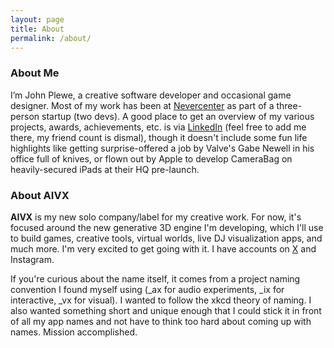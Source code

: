 ```yaml
---
layout: page
title: About
permalink: /about/
---
```


### About Me

I’m John Plewe, a creative software developer and occasional game designer. Most of my work has been at [Nevercenter](https://nevercenter.com) as part of a three-person startup (two devs). A good place to get an overview of my various projects, awards, achievements, etc. is via [LinkedIn](https://www.linkedin.com/in/johnplewe/) (feel free to add me there, my friend count is dismal), though it doesn't include some fun life highlights like getting surprise-offered a job by Valve's Gabe Newell in his office full of knives, or flown out by Apple to develop CameraBag on heavily-secured iPads at their HQ pre-launch.


### About AIVX

**AIVX** is my new solo company/label for my creative work. For now, it's focused around the new generative 3D engine I'm developing, which I'll use to build games, creative tools, virtual worlds, live DJ visualization apps, and much more. I'm very excited to get going with it. I have accounts on [X](x.com/aivx_io) and Instagram.

If you're curious about the name itself, it comes from a project naming convention I found myself using (_ax for audio experiments, _ix for interactive, _vx for visual). I wanted to follow the xkcd theory of naming. I also wanted something short and unique enough that I could stick it in front of all my app names and not have to think too hard about coming up with names. Mission accomplished.